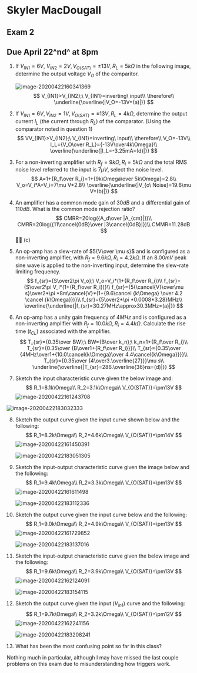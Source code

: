 # Skyler MacDougall

## Exam 2

## Due April 22^nd^ at 8pm

1. If $V_{IN1}=6V,\ V_{IN2}=2V, V_{O(SAT)}=\pm13V, R_L=5k\Omega$ in the following image, determine the output voltage $V_O$ of the comparitor.

    ![image-20200422160341369](exam2.assets/image-20200422160341369.png)
    $$
    V_{IN1}>V_{IN2};\ V_{IN1}=inverting\ input\\
    \therefore\\
    \underline{\overline{|V_O=-13V=(a)|}}
    $$
    
2. If $V_{IN1}=6V, V_{IN2}=1V, V_{O(SAT)}=\pm13V, R_L=4k\Omega$, determine the output current $I_L$ (the current through $R_L$) of the comparator. (Using the comparator noted in question 1)
    $$
    VV_{IN1}>V_{IN2};\ V_{IN1}=inverting\ input\\
    \therefore\\
    V_O=-13V\\
    I_L={V_O\over R_L}={-13V\over4k\Omega}\\
    \overline{\underline{|I_L=-3.25mA=(d)|}}
    $$
    
3. For a non-inverting amplifier with $R_f=9k\Omega, R_i=5k\Omega$ and the total RMS noise level referred to the input is $7\mu V$, select the noise level. 
    $$
    A=1+{R_f\over R_i}=1+{9k\Omega\over 5k\Omega}=2.8\\
    V_o=V_i*A=V_i=7\mu V*2.8\\
    \overline{\underline{|V_{o\ Noise}=19.6\mu V=(b)|}}
    $$
    
4. An amplifier has a common mode gain of $30dB$ and a differential gain of $110dB$. What is the common mode rejection ratio?
    $$
    CMRR=20log({A_d\over |A_{cm}|})\\
    CMRR=20log({11\cancel{0dB}\over |3\cancel{0dB}|})\\
    CMMR=11.28dB
    $$
    :woman_shrugging: (c)

5. An op-amp has a slew-rate of $5{V\over \mu s}$ and is configured as a non-inverting amplifier, with $R_f=9.6k\Omega, R_i=4.2k\Omega$. If an $8.00mV$ peak sine wave is applied to the non-inverting input, determine the slew-rate limiting frequency.
    $$
    f_{sr}={S\over2\pi V_o};\ V_o=V_i*(1+{R_f\over R_i})\\
    f_{sr}={S\over2\pi V_i*(1+{R_f\over R_i})}\\
    f_{sr}={5{\cancel{V}\over\mu s}\over2*\pi *8m\cancel{V}*(1+{9.6\cancel {k\Omega} \over 4.2 \cancel {k\Omega}})}\\
    f_{sr}={5\over2*\pi *0.0008*3.28}MHz\\
    \overline{\underline{|f_{sr}=30.27MHz\approx30.3MHz=(a)|}}
    $$
    
6. An op-amp has a unity gain frequency of $4MHz$ and is configured as a non-inverting amplifier with $R_f=10.0k\Omega, R_i=4.4k\Omega$. Calculate the rise time ($t_{CL}$) associated with the amplifier.
    $$
    T_{sr}={0.35\over BW};\ BW={B\over k_n};\ k_n=1+{R_f\over R_i}\\
    T_{sr}={0.35\over {B\over1+{R_f\over R_i}}}\\
    T_{sr}={0.35\over {4MHz\over1+{10.0\cancel{k\Omega}\over 4.4\cancel{k\Omega}}}}\\
    T_{sr}={0.35\over {4\over3.\overline{27}}}\mu s\\
    \underline{\overline{|T_{sr}=286.\overline{36}ns=(d)|}}
    $$

7. Sketch the input characteristic curve given the below image and:
    $$
    R_1=8.1k\Omega\\
    R_2=3.1k\Omega\\
    V_{O(STAT)}=\pm13V
    $$
    ![image-20200422161243708](exam2.assets/image-20200422161243708.png)
    

![image-20200422183032333](exam2.assets/image-20200422183032333.png)
    
8. Sketch the output curve given the input curve shown below and the following:
    $$
    R_1=8.2k\Omega\\
    R_2=4.6k\Omega\\
    V_{O(SAT)}=\pm14V
    $$
    ![image-20200422161450391](exam2.assets/image-20200422161450391.png)
    
    ![image-20200422183051305](exam2.assets/image-20200422183051305.png)
    
9. Sketch the input-output characteristic curve given the image below and the following:
    $$
    R_1=9.4k\Omega\\
    R_2=3.3k\Omega\\
    V_{O(SAT)}=\pm13V
    $$
    ![image-20200422161611498](exam2.assets/image-20200422161611498.png)
    
    ![image-20200422183112336](exam2.assets/image-20200422183112336.png)
    
10. Sketch the output curve given the input curve below and the following:
    $$
    R_1=9.0k\Omega\\
    R_2=4.9k\Omega\\
    V_{O(SAT)}=\pm13V
    $$
    ![image-20200422161729852](exam2.assets/image-20200422161729852.png)
    
    ![image-20200422183137016](exam2.assets/image-20200422183137016.png)
    
11. Sketch the input-output characteristic curve given the below image and the following:
    $$
    R_1=9.6k\Omega\\
    R_2=3.9k\Omega\\
    V_{O(SAT)}=\pm13V
    $$
    ![image-20200422162124091](exam2.assets/image-20200422162124091.png)
    
    ![image-20200422183154115](exam2.assets/image-20200422183154115.png)
    
12. Sketch the output curve given the input ($V_{in1}$) curve and the following:
    $$
    R_1=9.7k\Omega\\
    R_2=3.2k\Omega\\
    V_{O(SAT)}=\pm12V
    $$
    ![image-20200422162241156](exam2.assets/image-20200422162241156.png)
    
    ![image-20200422183208241](exam2.assets/image-20200422183208241.png)
    
13. What has been the most confusing point so far in this class?

Nothing much in particular, although I may have missed the last couple problems on this exam due to misunderstanding how triggers work.